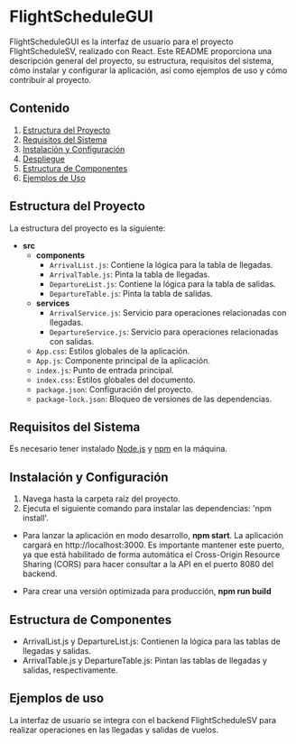 # FlightScheduleGUI

FlightScheduleGUI es la interfaz de usuario para el proyecto FlightScheduleSV, realizado con React. Este README proporciona una descripción general del proyecto, su estructura, requisitos del sistema, cómo instalar y configurar la aplicación, así como ejemplos de uso y cómo contribuir al proyecto.

## Contenido

1. [Estructura del Proyecto](#estructura-del-proyecto)
2. [Requisitos del Sistema](#requisitos-del-sistema)
3. [Instalación y Configuración](#instalación-y-configuración)
4. [Despliegue](#despliegue)
5. [Estructura de Componentes](#estructura-de-componentes)
6. [Ejemplos de Uso](#ejemplos-de-uso)

## Estructura del Proyecto

La estructura del proyecto es la siguiente:

- **src**
  - **components**
    - `ArrivalList.js`: Contiene la lógica para la tabla de llegadas.
    - `ArrivalTable.js`: Pinta la tabla de llegadas.
    - `DepartureList.js`: Contiene la lógica para la tabla de salidas.
    - `DepartureTable.js`: Pinta la tabla de salidas.
  - **services**
    - `ArrivalService.js`: Servicio para operaciones relacionadas con llegadas.
    - `DepartureService.js`: Servicio para operaciones relacionadas con salidas.
  - `App.css`: Estilos globales de la aplicación.
  - `App.js`: Componente principal de la aplicación.
  - `index.js`: Punto de entrada principal.
  - `index.css`: Estilos globales del documento.
  - `package.json`: Configuración del proyecto.
  - `package-lock.json`: Bloqueo de versiones de las dependencias.

## Requisitos del Sistema

Es necesario tener instalado [Node.js](https://nodejs.org/) y [npm](https://www.npmjs.com/) en la máquina.

## Instalación y Configuración

1. Navega hasta la carpeta raíz del proyecto.
2. Ejecuta el siguiente comando para instalar las dependencias:
   'npm install'.

- Para lanzar la aplicación en modo desarrollo, **npm start**.
La aplicación cargará en http://localhost:3000. Es importante mantener este puerto, ya que está habilitado de forma automática
el Cross-Origin Resource Sharing (CORS) para hacer consultar a la API en el puerto 8080 del backend.

- Para crear una versión optimizada para producción, **npm run build**


## Estructura de Componentes
- ArrivalList.js y DepartureList.js: Contienen la lógica para las tablas de llegadas y salidas.
- ArrivalTable.js y DepartureTable.js: Pintan las tablas de llegadas y salidas, respectivamente.

## Ejemplos de uso 
La interfaz de usuario se integra con el backend FlightScheduleSV para realizar operaciones en las llegadas y salidas de vuelos.

